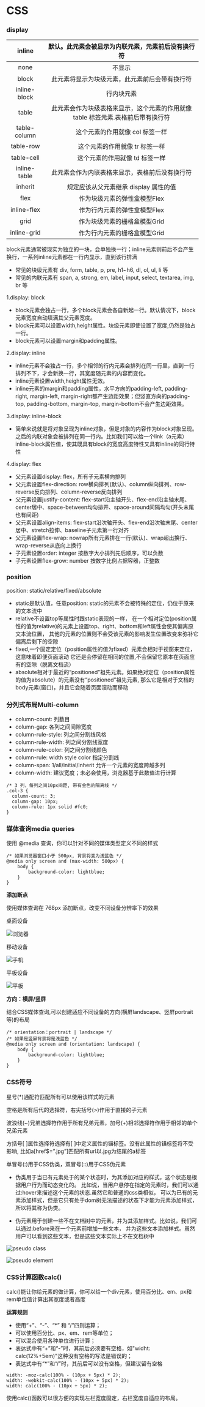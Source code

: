 # CSS

### display

|    inline    |        默认。此元素会被显示为内联元素，元素前后没有换行符         |
| :----------: | :--------------------------------------: |
|     none     |                   不显示                    |
|    block     |         此元素将显示为块级元素，此元素前后会带有换行符          |
| inline-block |                  行内块元素                   |
|    table     | 此元素会作为块级表格来显示，这个元素的作用就像 table 标签元素.表格前后带有换行符 |
| table-column |            这个元素的作用就像 col 标签一样            |
|  table-row   |            这个元素的作用就像 tr 标签一样             |
|  table-cell  |            这个元素的作用就像 td 标签一样             |
| inline-table |         此元素会作为内联表格来显示，表格前后没有换行符          |
|   inherit    |         规定应该从父元素继承 display 属性的值          |
|     flex     |             作为块级元素的弹性盒模型Flex             |
| inline-flex  |             作为行内元素的弹性盒模型Flex             |
|     grid     |             作为块级元素的栅格盒模型Grid             |
| inline-grid  |             作为行内元素的栅格盒模型Grid             |

block元素通常被现实为独立的一块，会单独换一行；inline元素则前后不会产生换行，一系列inline元素都在一行内显示，直到该行排满
- 常见的块级元素有 div, form, table, p, pre, h1~h6, dl, ol, ul, li 等
- 常见的内联元素有 span, a, strong, em, label, input, select, textarea, img, br 等

1.display: block

- block元素会独占一行，多个block元素会各自新起一行。默认情况下，block元素宽度自动填满其父元素宽度。
- block元素可以设置width,height属性。块级元素即使设置了宽度,仍然是独占一行。
- block元素可以设置margin和padding属性。

2.display: inline

- inline元素不会独占一行，多个相邻的行内元素会排列在同一行里，直到一行排列不下，才会新换一行，其宽度随元素的内容而变化。
- inline元素设置width,height属性无效。
- inline元素的margin和padding属性，水平方向的padding-left, padding-right, margin-left, margin-right都产生边距效果；但竖直方向的padding-top, padding-bottom, margin-top, margin-bottom不会产生边距效果。

3.display: inline-block

- 简单来说就是将对象呈现为inline对象，但是对象的内容作为block对象呈现。之后的内联对象会被排列在同一行内。比如我们可以给一个link（a元素）inline-block属性值，使其既具有block的宽度高度特性又具有inline的同行特性

4.display: flex

- 父元素设置display: flex，所有子元素横向排列
- 父元素设置flex-direction: row横向排列(默认)、column纵向排列、row-reverse反向排列、column-reverse反向排列
- 父元素设置justify-content: flex-start沿主轴开头、flex-end沿主轴末尾、center居中、space-between均匀排开、space-around间隔均匀(开头末尾也有间距)
- 父元素设置align-items: flex-start沿次轴开头、flex-end沿次轴末尾、center居中、stretch拉伸、baseline子元素第一行对齐
- 父元素设置flex-wrap: nowrap所有元素排在一行(默认)、wrap超出换行、wrap-reverse从底向上换行
- 子元素设置order: integer 按数字大小排列先后顺序，可以负数
- 子元素设置flex-grow: number 按数字比例占据容器，正整数


### position

position: static/relative/fixed/absolute

- static是默认值，任意position: static的元素不会被特殊的定位，仍位于原来的文本流中
- relative不设置top等属性时跟static表现的一样，
  在一个相对定位(position属性的值为relative)的元素上设置top、right、bottom和left属性会使其偏离原文本流位置，
  其他的元素的位置则不会受该元素的影响发生位置改变来弥补它偏离后剩下的空隙
- fixed,一个固定定位（position属性的值为fixed）元素会相对于视窗来定位，这意味着即便页面滚动
  它还是会停留在相同的位置,不会保留它原本在页面应有的空隙（脱离文档流）
- absolute相对于最近的“positioned”祖先元素。如果绝对定位（position属性的值为absolute）的元素没有“positioned”祖先元素,
  那么它是相对于文档的body元素(窗口)，并且它会随着页面滚动而移动

### 分列式布局Multi-column

- column-count: 列数目
- column-gap: 各列之间间隙宽度
- column-rule-style: 列之间分割线风格
- column-rule-width: 列之间分割线宽度
- column-rule-color: 列之间分割线颜色
- column-rule: width style color 指定分割线
- column-span: 1/all/initial/inherit 允许一个元素的宽度跨越多列
- column-width: 建议宽度；未必会使用，浏览器基于此数值进行计算

```
/* 3 列，每列之间10px间距, 带有金色的隔离线 */
.col-3 {
  column-count: 3;
  column-gap: 10px;
  column-rule: 1px solid #fc0;
}
```

### 媒体查询media queries

使用 @media 查询，你可以针对不同的媒体类型定义不同的样式
```
/* 如果浏览器窗口小于 500px, 背景将变为浅蓝色 */
@media only screen and (max-width: 500px) {
    body {
        background-color: lightblue;
    }
}
```

**添加断点**

使用媒体查询在 768px 添加断点，改变不同设备分辨率下的效果

桌面设备

![浏览器](http://www.runoob.com/wp-content/uploads/2015/06/rwd_desktop.png)

移动设备

![手机](http://www.runoob.com/wp-content/uploads/2015/06/rwd_phone.png)

平板设备

![平板](http://www.runoob.com/wp-content/uploads/2015/06/rwd_tablet.png)

**方向：横屏/竖屏**

结合CSS媒体查询,可以创建适应不同设备的方向(横屏landscape、竖屏portrait等)的布局

```
/* orientation：portrait | landscape */
/* 如果是竖屏背景将是浅蓝色 */
@media only screen and (orientation: landscape) {
    body {
        background-color: lightblue;
    }
}
```

### CSS符号

星号(*)通配符匹配所有可以使用该样式的元素

空格是所有后代的选择符，右尖括号(>)作用于直接的子元素

波浪线(~)兄弟选择符作用于所有兄弟元素，加号(+)相邻选择符作用于相邻的单个兄弟元素

方括号[ ]属性选择符选择有[ ]中定义属性的锚标签。没有此属性的锚标签将不受影响, 比如a[href$=”.jpg”]匹配所有url以.jpg为结尾的a标签

单冒号(:)用于CSS伪类，双冒号(::)用于CSS伪元素

- 伪类用于当已有元素处于的某个状态时，为其添加对应的样式，这个状态是根据用户行为而动态变化的。
  比如说，当用户悬停在指定的元素时，我们可以通过:hover来描述这个元素的状态.虽然它和普通的css类相似，
  可以为已有的元素添加样式，但是它只有处于dom树无法描述的状态下才能为元素添加样式，所以将其称为伪类。

- 伪元素用于创建一些不在文档树中的元素，并为其添加样式。比如说，我们可以通过:before来在一个元素前增加一些文本，
  并为这些文本添加样式。虽然用户可以看到这些文本，但是这些文本实际上不在文档树中

![pseudo class](http://www.alloyteam.com/wp-content/uploads/2016/05/%E4%BC%AA%E7%B1%BB.png)

![pseudo element](http://www.alloyteam.com/wp-content/uploads/2016/05/%E4%BC%AA%E5%85%83%E7%B4%A0.png)

### CSS计算函数calc()

calc()能让你给元素的做计算，你可以给一个div元素，使用百分比、em、px和rem单位值计算出其宽度或者高度

**运算规则**

- 使用“+”、“-”、“*” 和 “/”四则运算；
- 可以使用百分比、px、em、rem等单位；
- 可以混合使用各种单位进行计算；
- 表达式中有“+”和“-”时，其前后必须要有空格，如"widht: calc(12%+5em)"这种没有空格的写法是错误的；
- 表达式中有“*”和“/”时，其前后可以没有空格，但建议留有空格

```
width: -moz-calc(100% - (10px + 5px) * 2);
width: -webkit-calc(100% - (10px + 5px) * 2);
width: calc(100% - (10px + 5px) * 2);

```
使用calc()函数可以很方便的实现左栏宽度固定，右栏宽度自适应的布局。